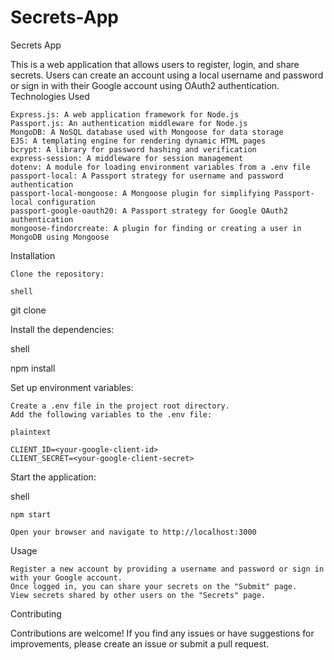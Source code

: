 # Secrets-App
Secrets App

This is a web application that allows users to register, login, and share secrets. Users can create an account using a local username and password or sign in with their Google account using OAuth2 authentication.
Technologies Used

    Express.js: A web application framework for Node.js
    Passport.js: An authentication middleware for Node.js
    MongoDB: A NoSQL database used with Mongoose for data storage
    EJS: A templating engine for rendering dynamic HTML pages
    bcrypt: A library for password hashing and verification
    express-session: A middleware for session management
    dotenv: A module for loading environment variables from a .env file
    passport-local: A Passport strategy for username and password authentication
    passport-local-mongoose: A Mongoose plugin for simplifying Passport-local configuration
    passport-google-oauth20: A Passport strategy for Google OAuth2 authentication
    mongoose-findorcreate: A plugin for finding or creating a user in MongoDB using Mongoose

Installation

    Clone the repository:

    shell

git clone <repository-url>

Install the dependencies:

shell

npm install

Set up environment variables:

    Create a .env file in the project root directory.
    Add the following variables to the .env file:

    plaintext

    CLIENT_ID=<your-google-client-id>
    CLIENT_SECRET=<your-google-client-secret>

Start the application:

shell

    npm start

    Open your browser and navigate to http://localhost:3000

Usage

    Register a new account by providing a username and password or sign in with your Google account.
    Once logged in, you can share your secrets on the "Submit" page.
    View secrets shared by other users on the "Secrets" page.

Contributing

Contributions are welcome! If you find any issues or have suggestions for improvements, please create an issue or submit a pull request.
